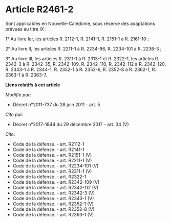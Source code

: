 # Article R2461-2

Sont applicables en Nouvelle-Calédonie, sous réserve des adaptations prévues au titre IX : 

1° Au livre Ier, les articles R. 2112-1, R. 2141-1, R. 2151-1 à R. 2161-10 ; 

2° Au livre II, les articles R. 2211-1 à R. 2234-96, R. 2234-101 à R. 2236-3 ; 

3° Au livre III, les articles R. 2311-1 à R. 2313-1 et R. 2322-1, les articles R. 2342-3 à R. 2342-35, R. 2342-109, R.
2342-110, R. 2342-112 à R. 2342-120, R. 2343-1 à R. 2344-1, R. 2352-1 à R. 2352-6, R. 2352-8 à R. 2362-1, R. 2363-1 à R.
2363-7.

**Liens relatifs à cet article**

_Modifié par_:

  - Décret n°2011-737 du 28 juin 2011 - art. 5

_Cité par_:

  - Décret n°2017-1844 du 29 décembre 2017 - art. 34 (V)

_Cite_:

  - Code de la défense. - art. R2112-1
  - Code de la défense. - art. R2141-1
  - Code de la défense. - art. R2151-1 (V)
  - Code de la défense. - art. R2211-1 (V)
  - Code de la défense. - art. R2234-101 (V)
  - Code de la défense. - art. R2311-1 (V)
  - Code de la défense. - art. R2322-1
  - Code de la défense. - art. R2342-109 (V)
  - Code de la défense. - art. R2342-112 (V)
  - Code de la défense. - art. R2342-3 (V)
  - Code de la défense. - art. R2343-1 (V)
  - Code de la défense. - art. R2352-1 (V)
  - Code de la défense. - art. R2352-8 (V)
  - Code de la défense. - art. R2363-1 (V)
